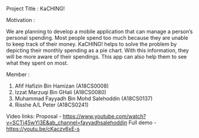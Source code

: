 Project Title	:	KaCHING!

Motivation : 

We are planning to develop a mobile application that can manage a person’s personal spending. Most people spend too much because they are unable to keep track of their money. KaCHING! helps to solve the problem by depicting their monthly spending as a pie chart. With this information, they will be more aware of their spendings. This app can also help them to see what they spent on most.

Member :
1. Afif Hafizin Bin Hamizan (A18CS0008)
2. Izzat Marzuqi Bin GHali (A18CS0080)
3. Muhammad Fayyadh Bin Mohd Salehoddin (A18CS0137)
4. Risshe A/L Peter (A18CS0241)

Video links:
Proposal - https://www.youtube.com/watch?v=SCTi45wYl3E&ab_channel=fayyadhsalehoddin
Full demo - https://youtu.be/cKaczv6xE-s
